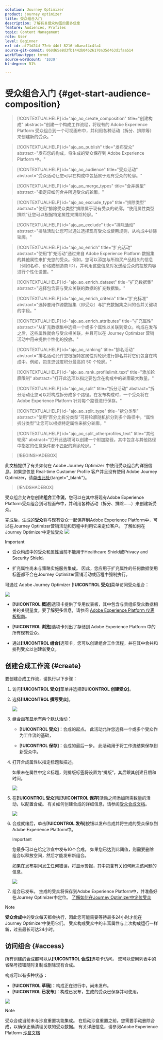 ```yaml
---
solution: Journey Optimizer
product: journey optimizer
title: 受众组合入门
description: 了解有关受众构图的更多信息
feature: Audiences, Profiles
topic: Content Management
role: User
level: Beginner
exl-id: af71d24d-77eb-44df-8216-b0aeaf4c4fa4
source-git-commit: 060d65e8d3fb1442b04626170a35d463d1faa514
workflow-type: tm+mt
source-wordcount: '1030'
ht-degree: 51%

---
```


# 受众组合入门 {#get-start-audience-composition}

>[!CONTEXTUALHELP]
>id="ajo_ao_create_composition"
>title="创建构成"
>abstract="创建一个构成工作流程，将现有的 Adobe Experience Platform 受众组合到一个可视画布中，并利用各种活动（拆分、排除等）来创建新的受众。"

>[!CONTEXTUALHELP]
>id="ajo_ao_publish"
>title="发布受众"
>abstract="发布您的构成，将生成的受众保存到 Adobe Experience Platform 中。"

>[!CONTEXTUALHELP]
>id="ajo_ao_audience"
>title="受众活动"
>abstract="受众活动让您可以在构成中包括属于现有受众的轮廓。"

>[!CONTEXTUALHELP]
>id="ajo_ao_merge_types"
>title="合并类型"
>abstract="指定应如何合并所选受众的轮廓。"

>[!CONTEXTUALHELP]
>id="ajo_ao_exclude_type"
>title="排除类型"
>abstract="使用“排除受众类型”排除属于现有受众的轮廓。“使用属性类型排除”让您可以根据特定属性来排除轮廓。"

>[!CONTEXTUALHELP]
>id="ajo_ao_exclude"
>title="排除活动"
>abstract="排除活动让您可以通过选择现有受众或使用规则，从构成中排除轮廓。"

>[!CONTEXTUALHELP]
>id="ajo_ao_enrich"
>title="扩充活动"
>abstract="使用“扩充活动”通过来自 Adobe Experience Platform 数据集的其他属性来扩充您的受众。例如，您可以添加与所购买产品相关的信息（例如名称、价格或制造商 ID），并利用这些信息对发送给受众的投放内容进行个性化设置。"

>[!CONTEXTUALHELP]
>id="ajo_ao_enrich_dataset"
>title="扩充数据集"
>abstract="选择包含要与受众关联的数据的扩充数据集。"

>[!CONTEXTUALHELP]
>id="ajo_ao_enrich_criteria"
>title="扩充标准"
>abstract="选择要用作源数据集（即受众）与扩充数据集之间的合并关键项的字段。"

>[!CONTEXTUALHELP]
>id="ajo_ao_enrich_attributes"
>title="扩充属性"
>abstract="从扩充数据集中选择一个或多个属性以关联到受众。构成在发布之后，这些属性就会与受众相关联，并且可以在 Journey Optimizer 营销活动中用来提供个性化的投放。"

>[!CONTEXTUALHELP]
>id="ajo_ao_ranking"
>title="排名活动"
>abstract="排名活动允许您根据特定属性对轮廓进行排名并将它们包含在构成中。例如，包含忠诚度积分最高的 50 个轮廓。"

>[!CONTEXTUALHELP]
>id="ajo_ao_rank_profilelimit_text"
>title="添加轮廓限制"
>abstract="打开此选项以指定要包含在构成中的轮廓最大数量。"

<!-- [!CONTEXTUALHELP]
>id="ajo_ao_control_group_text"
>title="Control Group"
>abstract="Use control groups to isolate a portion of the profiles. This allows you to measure the impact of a marketing activity and make a comparison with the behavior of the rest of the population."-->

>[!CONTEXTUALHELP]
>id="ajo_ao_split"
>title="拆分活动"
>abstract="拆分活动让您可以将构成拆分成多个路径。在发布构成时，一个受众将在 Adobe Experience Platform 针对每个路径进行保存。"

>[!CONTEXTUALHELP]
>id="ajo_ao_split_type"
>title="拆分类型"
>abstract="使用“百分比拆分类型”可将轮廓随机拆分到多个路径中。“属性拆分类型”让您可以根据特定属性来拆分轮廓。"

>[!CONTEXTUALHELP]
>id="ajo_ao_split_otherprofiles_text"
>title="其他轮廓"
>abstract="打开此选项可以创建一个附加路径，其中包含与其他路径中指定的任意条件都不匹配的剩余轮廓。"

>[!BEGINSHADEBOX]

此文档提供了有关如何在 Adobe Journey Optimizer 中使用受众组合的详细信息。如果您仅是 Real-time Customer Profile 客户并且没有使用 Adobe Journey Optimizer，请[单击此处](https://experienceleague.adobe.com/docs/experience-platform/segmentation/ui/audience-composition.html?lang=zh-Hans){target="_blank"}。

>[!ENDSHADEBOX]

受众组合允许您创建&#x200B;**组合工作流**，您可以在其中将现有Adobe Experience Platform受众组合到可视画布中，并利用各种活动（拆分、排除……）来创建新受众。

完成后，生成的&#x200B;**受众**将与现有受众一起保存到Adobe Experience Platform中，可以在Journey Optimizer营销活动和历程中利用它来定位客户。 了解如何在Journey Optimizer中定位受众
![](assets/audiences-process.png)

>[!IMPORTANT]
>
>* 受众构成中的受众和属性当前不能用于Healthcare Shield或Privacy and Security Shield。
>
>* 扩充属性尚未与策略实施服务集成。 因此，您应用于扩充属性的任何数据使用标签都不会在Journey Optimizer营销活动或历程中强制执行。

可通过 Adobe Journey Optimizer **[!UICONTROL 受众]**&#x200B;菜单访问受众组合：

![](assets/audiences-browse.png)

* **[!UICONTROL 概述]**&#x200B;选项卡提供了专用仪表板，其中包含与贵组织受众数据相关的关键量度。要了解更多信息，请参阅 [Adobe Experience Platform 仪表板指南](https://experienceleague.adobe.com/docs/experience-platform/dashboards/guides/segments.html?lang=zh-Hans)。

* **[!UICONTROL 浏览]**&#x200B;选项卡列出了存储到 Adobe Experience Platform 中的所有现有受众。

* 通过&#x200B;**[!UICONTROL 组合]**&#x200B;选项卡，您可以创建组合工作流程，并在其中合并和排列受众以创建新受众。

## 创建合成工作流 {#create}

要创建合成工作流，请执行以下步骤：

1. 访问&#x200B;**[!UICONTROL 受众]**&#x200B;菜单并选择&#x200B;**[!UICONTROL 创建受众]**。

1. 选择&#x200B;**[!UICONTROL 撰写受众]**。

   ![](assets/audiences-create.png)

1. 组合画布显示有两个默认活动：

   * **[!UICONTROL 受众]**：合成的起点。 此活动允许您选择一个或多个受众作为工作流的基础，

   * **[!UICONTROL 保存]**：合成的最后一步。 此活动用于将工作流结果保存到新受众中。

1. 打开合成属性以指定标题和描述。

   如果未在属性中定义标题，则排版标签将设置为“排版”，其后跟其创建日期和时间。

   ![](assets/audiences-properties.png)

1. 在&#x200B;**[!UICONTROL 受众]**&#x200B;和&#x200B;**[!UICONTROL 保存]**&#x200B;活动之间添加所需数量的活动，以配置合成。 有关如何创建合成的详细信息，请参阅[受众合成文档](https://experienceleague.adobe.com/en/docs/experience-platform/segmentation/ui/audience-composition)。

   ![](assets/audiences-publish.png)

1. 合成就绪后，单击&#x200B;**[!UICONTROL 发布]**&#x200B;按钮以发布合成并将生成的受众保存到Adobe Experience Platform中。

   >[!IMPORTANT]
   >
   >您最多可以在给定沙盒中发布10个合成。 如果您已达到此阈值，则需要删除组合以释放空间，然后才能发布新组合。

   如果在发布期间发生任何错误，将显示警报，其中包含有关如何解决该问题的信息。

   ![](assets/audiences-alerts.png)

1. 组合已发布。 生成的受众将保存到Adobe Experience Platform中，并准备好在Journey Optimizer中定位。 [了解如何在Journey Optimizer中定位受众](../audience/about-audiences.md#segments-in-journey-optimizer)

>[!NOTE]
>
>**受众合成**&#x200B;中的受众每天都会执行，因此您可能需要等待最多24小时才能在Journey Optimizer中使用它们。 受众构成受众中的丰富属性与上次构成运行一样新，过去最长可达24小时。

## 访问组合 {#access}

所有创建的合成都可以从&#x200B;**[!UICONTROL 合成]**&#x200B;选项卡访问。 您可以使用列表中的省略号按钮随时复制或删除现有合成。

构成可以有多种状态：

* **[!UICONTROL 草稿]**：构成正在进行中，尚未发布。
* **[!UICONTROL 已发布]**：构成已发布，生成的受众已保存并可使用。

![](assets/audiences-compositions.png)

>[!NOTE]
>
>受众合成当前未与沙盒重置功能集成。 在启动沙盒重置之前，您需要手动删除合成，以确保正确清理关联的受众数据。 有关详细信息，请参阅Adobe Experience Platform [沙盒文档](https://experienceleague.adobe.com/docs/experience-platform/sandbox/ui/user-guide.html#delete-audience-compositions)
